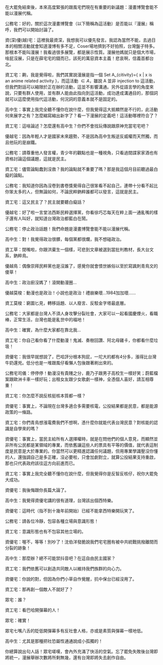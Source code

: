在大罷免結束後，本來高度緊張的跟風宅們現在有重要的新議題：漫畫博覽會能不能以漫展代稱。

公務宅：好的，關於這次漫畫博覽會（以下簡稱為這活動）是否能以『漫展』稱呼，我們可以開始討論了。

資(深)優(越)宅：這裡我最資深，我想我可以優先發言。我認為當然不能，去過日本的相關活動就會知道漫博有多不足，Coser場地擠到不好拍照，台灣盤子特多。那根本不能叫漫展！我看過很多展覽，都是展示性質。漫展他媽就只是個大市場，啥屁沒展，只是在薛宅宅的錢而已，該死的萬惡資本主義！悲哀啊，信義首都台北。

資工宅：齁，我是覺得啦，我們其實說漫展是指一個 Set A_{citivity}={ x | x is an anime related activity }，而這活動 $\in A$，雖說 A 並非 injection to 這活動，但我們對話可以縮限於正在辦的活動，這並不影響溝通。另外從語言學的角度來說，只要有群人使用，並有群人能由此指向到這活動，成功達成溝通目的，那個詞就可以這麼使用指代這活動，何況詞的意義本就不是固定的。

高中生：事實上我完全聽不懂你在說什麼，但我覺得這大抵顯然是不行的，此活動何來展字之有？怎麼縮寫縮出新字了？看一下漫展的定義吧！這活動哪裡符合了？

資工宅：這啥論述？怎麼還有高中生？你們不會找玩傳說跟原神充當宅宅吧？

優越宅：因為年輕人才是國家未來趨勢，不是因為高中生叛逆反威權而天然獨，而且他玩的是崩鐵。

公務宅：請尊重他人發言權，青少年的觀點也是一種視角，只看過間諜家家酒也有資格討論這個議題，這就是民主。

資工宅：儘管論點蠢到沒救？我的論點就不重要了嗎？那是我這個月目前聽過最白癡的論點。

公務宅：我知道你因為沒卷到書卷獎覺得自己很笨看不起自己，連帶十分看不起比你笨太多的人，但無論如何，不論民粹鈉粹誰都可以發言，這就是民主。

資工宅：這又民主了？民主就要聽白癡話？

優越宅：好了啦一言堂法西斯民粹選擇黨，你看徐巧芯每天在粹上面一通亂嘴的樣子還有人叫好，就知道台灣政治都藍白在鬧。

公務宅：停止政治話題！我們命題是漫畫博覽會能不能以漫展代稱。

高中生：對！我覺得政治很髒，每個黨都很爛，我不想碰政治。

資工草：閉嘴啦，你跟洪棄生一個樣，可悲到文章被選到當批判教材，長大台文系，鈉粹鳥。

優越鳥：偶像崇拜民粹黨也是沒誰了，感覺你就會憤世嫉俗以至於寫諷刺青鳥文的傻草！

高中生：政治廚沒媽了！滾開動漫圈…

優越莫梭：動漫也是政治！小說也是政治！禮崩樂壞...1984加加壞……

資工莫梭：窮圖匕見，轉移話題、以人廢言、反駁金字塔最底層。

公務宅：大家都是台灣人不須人身攻擊分裂社會，大家可以一起看國慶煙火，看職棒，正常生活，台灣也能是亂世中的福地！

高中生：確實，為什麼大家都在靠北我…

資工宅：你自己看你看了什麼動漫！鬼滅、奏樹回讚、阿北母雞卡，你都看什麼垃圾！

資優宅：我很早就想說了，巴哈評分根本狗屁，一坨大的都有4分多，漲得比台灣牛奶還兇。低分也是一堆跟風仔看懶人包後跟著刷出來的。

公務宅司儀：停停停！動漫沒有貴賤之分，鹿乃子跟男子高校生一樣好笑；蔚藍檔案跟歐洲卡車一樣好玩；出租女友跟少女歌劇一樣神，全憑個人喜好，請互相尊重！

資工宅：你怎麼不說反核挺核本質都一樣？

資優宅：事實上，不論現在台灣多適合多需要核電，公投結果都是民意，都是能源政策的一條路。

資工宅：你們青鳥想漲電費我們不想啊，憑什麼你就能代表台灣民意？對核能的認識是自學來的嗎？

資優宅：事實上，當民主給所有人選擇權時，就是在問他們的個人意見，而顯然並非所有公民都是某領域的專業，而依舊讓這些人的票具有平等的價值，就代表這制度是民意是大於專業的。你當然可以更精進認識任何議題，但用專業學識壓沒你懂的人，還強調自己是多正確，沒必要啦，只會加劇對立，就算公投結果支持重啟，那也只代表政府該往這方向前進而已。

資工宅：事實上我完全聽不懂你在說什麼，但我覺得你是反智反核仔，祝你大罷免大成功。

資優宅：我後悔跟你長篇大論了。

高中生：我覺得資優宅講的很有道理，台灣該出個西特樂。

資優宅：這時代（指不到十幾年前開始）已經不能拿西特樂開玩笑了。

公務宅：請各位冷靜，包容各種立場與意識形態！

資工宅：意識形態也有不包容其他立場的。

資優宅：喔不，等等！別吵了！沈伯洋發脆說我們宅宅圈有被中共統戰挑撥離間而分裂的跡象！

高中生：那麼辦？總不可能禁抖音吧？在這自由民主國家？

資工宅：我們依舊可以創造共同敵人以維持我們族群的向心力。

資優宅：你說的對，但因為你們小草自作覺醒，抗中保台已經沒用了。

資工宅：那再創一個敵人不就好了？

眾宅：誰？

資工宅：看巴哈開彈幕的人！

眾宅：確實！

眾宅七嘴八舌的貶低開彈幕多有反社會人格，亦或是素質與彈幕一樣地低。

高中生：尤其是那種把社恐屬性通通說成小孤獨的！

你總算說出句人話！眾宅嗟嘆，會內外充滿了快活的空氣。忘了罷免失敗後台灣即將統一，漫展舉辦次數將所剩無幾，還有台灣即將失去創作自由。